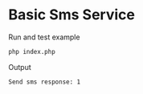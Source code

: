 # Basic Sms Service

Run and test example
```bash
php index.php
```

Output

```
Send sms response: 1
```
